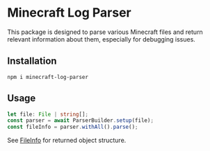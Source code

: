 # Minecraft Log Parser

This package is designed to parse various Minecraft files and return relevant information about them, especially for debugging issues.

## Installation
```
npm i minecraft-log-parser
```

## Usage
```ts
let file: File | string[];
const parser = await ParserBuilder.setup(file);
const fileInfo = parser.withAll().parse();
```

See [FileInfo](https://github.com/tlannigan/minecraft-log-parser/blob/main/src/types/fileInfo.ts) for returned object structure.

